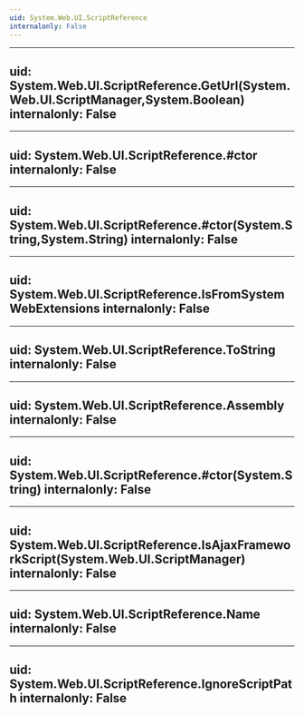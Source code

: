 ```yaml
---
uid: System.Web.UI.ScriptReference
internalonly: False
---
```


---
uid: System.Web.UI.ScriptReference.GetUrl(System.Web.UI.ScriptManager,System.Boolean)
internalonly: False
---

---
uid: System.Web.UI.ScriptReference.#ctor
internalonly: False
---

---
uid: System.Web.UI.ScriptReference.#ctor(System.String,System.String)
internalonly: False
---

---
uid: System.Web.UI.ScriptReference.IsFromSystemWebExtensions
internalonly: False
---

---
uid: System.Web.UI.ScriptReference.ToString
internalonly: False
---

---
uid: System.Web.UI.ScriptReference.Assembly
internalonly: False
---

---
uid: System.Web.UI.ScriptReference.#ctor(System.String)
internalonly: False
---

---
uid: System.Web.UI.ScriptReference.IsAjaxFrameworkScript(System.Web.UI.ScriptManager)
internalonly: False
---

---
uid: System.Web.UI.ScriptReference.Name
internalonly: False
---

---
uid: System.Web.UI.ScriptReference.IgnoreScriptPath
internalonly: False
---
